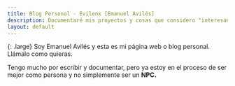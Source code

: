 ```yaml
---
title: Blog Personal - Evilenx [Emanuel Avilés] 
description: Documentaré mis proyectos y cosas que considero "interesantes". 
layout: default
---
```


{: .large}
Soy Emanuel Avilés y esta es mi página web o blog personal. Llámalo como quieras. 

Tengo mucho por escribir y documentar, pero ya estoy en el proceso de ser mejor como persona y no simplemente ser un **NPC.**
